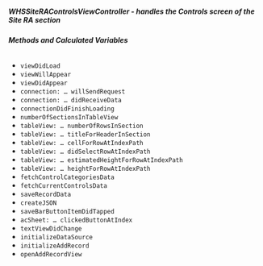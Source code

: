 ##### **WHSSiteRAControlsViewController** - handles the Controls screen of the Site RA section

###### **Methods and Calculated Variables**
- `viewDidLoad`
- `viewWillAppear`
- `viewDidAppear`
- `connection: … willSendRequest`
- `connection: … didReceiveData`
- `connectionDidFinishLoading`
- `numberOfSectionsInTableView`
- `tableView: … numberOfRowsInSection`
- `tableView: … titleForHeaderInSection`
- `tableView: … cellForRowAtIndexPath`
- `tableView: … didSelectRowAtIndexPath`
- `tableView: … estimatedHeightForRowAtIndexPath`
- `tableView: … heightForRowAtIndexPath`
- `fetchControlCategoriesData`
- `fetchCurrentControlsData`
- `saveRecordData`
- `createJSON`
- `saveBarButtonItemDidTapped`
- `acSheet: … clickedButtonAtIndex`
- `textViewDidChange`
- `initializeDataSource`
- `initializeAddRecord`
- `openAddRecordView`